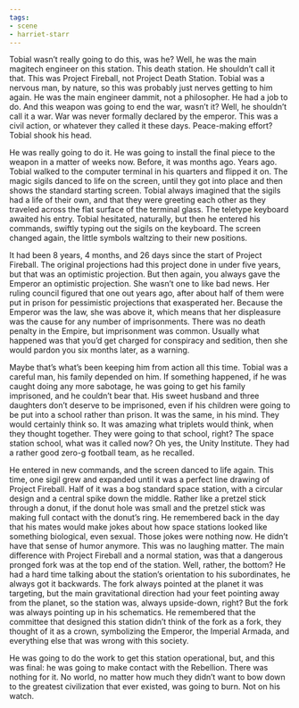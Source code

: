 ```yaml
---
tags:
- scene
- harriet-starr
---
```


Tobial wasn’t really going to do this, was he? Well, he was the main
magitech engineer on this station. This death station. He shouldn’t call
it that. This was Project Fireball, not Project Death Station. Tobial
was a nervous man, by nature, so this was probably just nerves getting
to him again. He was the main engineer dammit, not a philosopher. He had
a job to do. And this weapon was going to end the war, wasn’t it? Well,
he shouldn’t call it a war. War was never formally declared by the
emperor. This was a civil action, or whatever they called it these days.
Peace-making effort? Tobial shook his head.

He was really going to do it. He was going to install the final piece to
the weapon in a matter of weeks now. Before, it was months ago. Years
ago. Tobial walked to the computer terminal in his quarters and flipped
it on. The magic sigils danced to life on the screen, until they got
into place and then shows the standard starting screen. Tobial always
imagined that the sigils had a life of their own, and that they were
greeting each other as they traveled across the flat surface of the
terminal glass. The teletype keyboard awaited his entry. Tobial
hesitated, naturally, but then he entered his commands, swiftly typing
out the sigils on the keyboard. The screen changed again, the little
symbols waltzing to their new positions.

It had been 8 years, 4 months, and 26 days since the start of Project
Fireball. The original projections had this project done in under five
years, but that was an optimistic projection. But then again, you always
gave the Emperor an optimistic projection. She wasn’t one to like bad
news. Her ruling council figured that one out years ago, after about
half of them were put in prison for pessimistic projections that
exasperated her. Because the Emperor was the law, she was above it,
which means that her displeasure was the cause for any number of
imprisonments. There was no death penalty in the Empire, but
imprisonment was common. Usually what happened was that you’d get
charged for conspiracy and sedition, then she would pardon you six
months later, as a warning.

Maybe that’s what’s been keeping him from action all this time. Tobial
was a careful man, his family depended on him. If something happened, if
he was caught doing any more sabotage, he was going to get his family
imprisoned, and he couldn’t bear that. His sweet husband and three
daughters don’t deserve to be imprisoned, even if his children were
going to be put into a school rather than prison. It was the same, in
his mind. They would certainly think so. It was amazing what triplets
would think, when they thought together. They were going to that school,
right? The space station school, what was it called now? Oh yes, the
Unity Institute. They had a rather good zero-g football team, as he
recalled.

He entered in new commands, and the screen danced to life again. This
time, one sigil grew and expanded until it was a perfect line drawing of
Project Fireball. Half of it was a bog standard space station, with a
circular design and a central spike down the middle. Rather like a
pretzel stick through a donut, if the donut hole was small and the
pretzel stick was making full contact with the donut’s ring. He
remembered back in the day that his mates would make jokes about how
space stations looked like something biological, even sexual. Those
jokes were nothing now. He didn’t have that sense of humor anymore. This
was no laughing matter. The main difference with Project Fireball and a
normal station, was that a dangerous pronged fork was at the top end of
the station. Well, rather, the bottom? He had a hard time talking about
the station’s orientation to his subordinates, he always got it
backwards. The fork always pointed at the planet it was targeting, but
the main gravitational direction had your feet pointing away from the
planet, so the station was, always upside-down, right? But the fork was
always pointing up in his schematics. He remembered that the committee
that designed this station didn’t think of the fork as a fork, they
thought of it as a crown, symbolizing the Emperor, the Imperial Armada,
and everything else that was wrong with this society.

He was going to do the work to get this station operational, but, and
this was final: he was going to make contact with the Rebellion. There
was nothing for it. No world, no matter how much they didn’t want to bow
down to the greatest civilization that ever existed, was going to burn.
Not on his watch.
